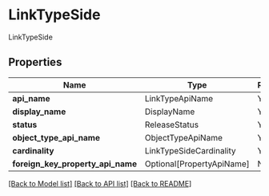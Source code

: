 # LinkTypeSide

LinkTypeSide

## Properties
| Name | Type | Required | Description |
| ------------ | ------------- | ------------- | ------------- |
**api_name** | LinkTypeApiName | Yes |  |
**display_name** | DisplayName | Yes |  |
**status** | ReleaseStatus | Yes |  |
**object_type_api_name** | ObjectTypeApiName | Yes |  |
**cardinality** | LinkTypeSideCardinality | Yes |  |
**foreign_key_property_api_name** | Optional[PropertyApiName] | No |  |


[[Back to Model list]](../../../README.md#models-v2-link) [[Back to API list]](../../../README.md#apis-v2-link) [[Back to README]](../../../README.md)
